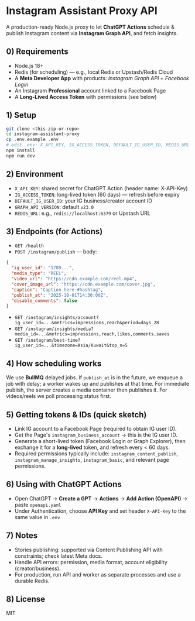 # Instagram Assistant Proxy API

A production-ready Node.js proxy to let **ChatGPT Actions** schedule & publish Instagram content via **Instagram Graph API**, and fetch insights.

## 0) Requirements
- Node.js 18+
- Redis (for scheduling) — e.g., local Redis or Upstash/Redis Cloud
- A **Meta Developer App** with products: *Instagram Graph API* + *Facebook Login*
- An Instagram **Professional** account linked to a Facebook Page
- A **Long-Lived Access Token** with permissions (see below)

## 1) Setup
```bash
git clone <this-zip-or-repo>
cd instagram-assistant-proxy
cp .env.example .env
# edit .env: X_API_KEY, IG_ACCESS_TOKEN, DEFAULT_IG_USER_ID, REDIS_URL
npm install
npm run dev
```

## 2) Environment
- `X_API_KEY`: shared secret for ChatGPT Action (header name: X-API-Key)
- `IG_ACCESS_TOKEN`: long-lived token (60 days) — refresh before expiry
- `DEFAULT_IG_USER_ID`: your IG business/creator account ID
- `GRAPH_API_VERSION`: default `v23.0`
- `REDIS_URL`: e.g., `redis://localhost:6379` or Upstash URL

## 3) Endpoints (for Actions)
- `GET /health`
- `POST /instagram/publish` — body:
```json
{
  "ig_user_id": "1789...",
  "media_type": "REEL",
  "video_url": "https://cdn.example.com/reel.mp4",
  "cover_image_url": "https://cdn.example.com/cover.jpg",
  "caption": "Caption here #hashtag",
  "publish_at": "2025-10-01T14:30:00Z",
  "disable_comments": false
}
```
- `GET /instagram/insights/account?ig_user_id=...&metrics=impressions,reach&period=days_28`
- `GET /instagram/insights/media?media_id=...&metrics=impressions,reach,likes,comments,saves`
- `GET /instagram/best-time?ig_user_id=...&timezone=Asia/Kuwait&top_n=5`

## 4) How scheduling works
We use **BullMQ** delayed jobs. If `publish_at` is in the future, we enqueue a job with delay; a worker wakes up and publishes at that time. For immediate publish, the server creates a media container then publishes it. For videos/reels we poll processing status first.

## 5) Getting tokens & IDs (quick sketch)
- Link IG account to a Facebook Page (required to obtain IG user ID).
- Get the Page's `instagram_business_account` → this is the IG user ID.
- Generate a short-lived token (Facebook Login or Graph Explorer), then exchange it for a **long-lived** token, and refresh every < 60 days.
- Required permissions typically include: `instagram_content_publish`, `instagram_manage_insights`, `instagram_basic`, and relevant page permissions.

## 6) Using with ChatGPT Actions
- Open ChatGPT → **Create a GPT** → **Actions** → **Add Action (OpenAPI)** → paste `openapi.yaml`
- Under Authentication, choose **API Key** and set header `X-API-Key` to the same value in `.env`

## 7) Notes
- Stories publishing: supported via Content Publishing API with constraints; check latest Meta docs.
- Handle API errors: permission, media format, account eligibility (creator/business).
- For production, run API and worker as separate processes and use a durable Redis.

## 8) License
MIT
